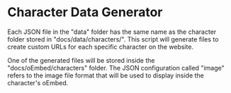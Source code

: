 # Character Data Generator
Each JSON file in the "data" folder has the same name as the character folder stored in "docs/data/characters/". This script will generate files to create custom URLs for each specific character on the website.

One of the generated files will be stored inside the "docs/oEmbed/characters" folder. The JSON configuration called "image" refers to the image file format that will be used to display inside the character's oEmbed.
